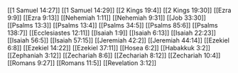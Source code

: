 [[1 Samuel 14:27]]
[[1 Samuel 14:29]]
[[2 Kings 19:4]]
[[2 Kings 19:30]]
[[Ezra 9:9]]
[[Ezra 9:13]]
[[Nehemiah 1:11]]
[[Nehemiah 9:31]]
[[Job 33:30]]
[[Psalms 13:3]]
[[Psalms 13:4]]
[[Psalms 34:5]]
[[Psalms 85:6]]
[[Psalms 138:7]]
[[Ecclesiastes 12:11]]
[[Isaiah 1:9]]
[[Isaiah 6:13]]
[[Isaiah 22:23]]
[[Isaiah 56:5]]
[[Isaiah 57:15]]
[[Jeremiah 42:2]]
[[Jeremiah 44:14]]
[[Ezekiel 6:8]]
[[Ezekiel 14:22]]
[[Ezekiel 37:11]]
[[Hosea 6:2]]
[[Habakkuk 3:2]]
[[Zephaniah 3:12]]
[[Zechariah 8:6]]
[[Zechariah 8:12]]
[[Zechariah 10:4]]
[[Romans 9:27]]
[[Romans 11:5]]
[[Revelation 3:12]]
